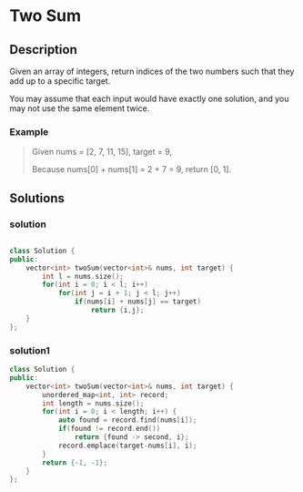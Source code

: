 # Two Sum
## Description
Given an array of integers, return indices of the two numbers such that they add up to a specific target.

You may assume that each input would have exactly one solution, and you may not use the same element twice.
### Example
>Given nums = [2, 7, 11, 15], target = 9,
>
>Because nums[0] + nums[1] = 2 + 7 = 9,
>return [0, 1].
## Solutions
### solution
```cpp

class Solution {
public:
    vector<int> twoSum(vector<int>& nums, int target) {
        int l = nums.size();
        for(int i = 0; i < l; i++)
            for(int j = i + 1; j < l; j++)
                if(nums[i] + nums[j] == target)
                    return {i,j};
    }
};
```
### solution1
```cpp
class Solution {
public:
    vector<int> twoSum(vector<int>& nums, int target) {
        unordered_map<int, int> record;
        int length = nums.size();
        for(int i = 0; i < length; i++) {
            auto found = record.find(nums[i]);
            if(found != record.end())
                return {found -> second, i};
            record.emplace(target-nums[i], i);
        }
        return {-1, -1};
    }
};
```